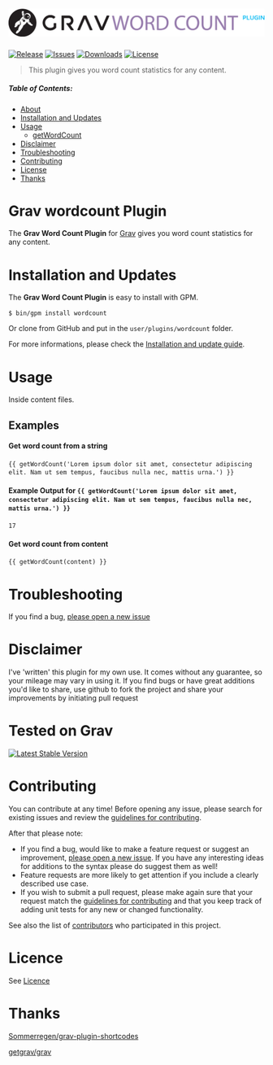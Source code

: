# [![Grav Word Count Plugin](assets/grav-wordcount.png)][project]

[![Release](https://img.shields.io/github/release/dimitrilongo/grav-plugin-wordcount.svg)](https://github.com/dimitrilongo/grav-plugin-wordcount/releases)
[![Issues](https://img.shields.io/github/issues/dimitrilongo/grav-plugin-wordcount.svg)](https://github.com/dimitrilongo/grav-plugin-wordcount/issues)
[![Downloads](https://img.shields.io/github/downloads/dimitrilongo/grav-plugin-wordcount/total.svg)](https://github.com/dimitrilongo/grav-plugin-wordcount/archive/master.zip)
[![License](https://img.shields.io/badge/license-MIT-blue.svg)](LICENSE.txt "License")

> This plugin gives you word count statistics for any content.

##### Table of Contents:

* [About](#grav-wordcount-plugin)
* [Installation and Updates](#installation-and-updates)
* [Usage](#usage)
    * [getWordCount](#user-content-get-word-count-from-a-string)
* [Disclaimer](#disclaimer)
* [Troubleshooting](#troubleshooting)
* [Contributing](#contributing)
* [License](#license)
* [Thanks](#thanks)

# Grav wordcount Plugin

The **Grav Word Count Plugin** for [Grav](http://github.com/getgrav/grav) gives you word count statistics for any content.

# Installation and Updates

The **Grav Word Count Plugin** is easy to install with GPM.

```
$ bin/gpm install wordcount
```

Or clone from GitHub and put in the `user/plugins/wordcount` folder.

For more informations, please check the [Installation and update guide](docs/INSTALL.md).


# Usage

Inside content files.

## Examples

#### Get word count from a string
```
{{ getWordCount('Lorem ipsum dolor sit amet, consectetur adipiscing elit. Nam ut sem tempus, faucibus nulla nec, mattis urna.') }}
```

#### Example Output for `{{ getWordCount('Lorem ipsum dolor sit amet, consectetur adipiscing elit. Nam ut sem tempus, faucibus nulla nec, mattis urna.') }}`
```
17
```

#### Get word count from content
```
{{ getWordCount(content) }}
```

# Troubleshooting

If you find a bug, [please open a new issue][issues]

# Disclaimer

I've 'written' this plugin for my own use. It comes without any guarantee, so your mileage may vary in using it. If you find bugs or have great additions you'd like to share, use github to fork the project and share your improvements by initiating pull request

# Tested on Grav

[![Latest Stable Version](https://poser.pugx.org/getgrav/grav/v/stable)](https://packagist.org/packages/getgrav/grav)

# Contributing

You can contribute at any time! Before opening any issue, please search for existing issues and review the [guidelines for contributing](docs/CONTRIBUTING.md).

After that please note:

* If you find a bug, would like to make a feature request or suggest an improvement, [please open a new issue][issues]. If you have any interesting ideas for additions to the syntax please do suggest them as well!
* Feature requests are more likely to get attention if you include a clearly described use case.
* If you wish to submit a pull request, please make again sure that your request match the [guidelines for contributing](docs/CONTRIBUTING.md) and that you keep track of adding unit tests for any new or changed functionality.

See also the list of [contributors] who participated in this project.

# Licence

See [Licence](https://github.com/dimitrilongo/grav-plugin-wordcount/blob/master/LICENSE.txt)

# Thanks

[Sommerregen/grav-plugin-shortcodes](https://github.com/Sommerregen/grav-plugin-shortcodes)

[getgrav/grav](https://github.com/getgrav/grav)

[github]: https://github.com/dimitrilongo/ "GitHub account from Dimitri Longo"
[mit-license]: http://www.opensource.org/licenses/mit-license.php "MIT license"

[project]: https://github.com/dimitrilongo/grav-plugin-wordcount
[issues]: https://github.com/dimitrilongo/grav-plugin-wordcount/issues "GitHub Issues for Grav wordcount Plugin"
[contributors]: https://github.com/dimitrilongo/grav-plugin-wordcount/graphs/contributors "List of contributors of the project"
